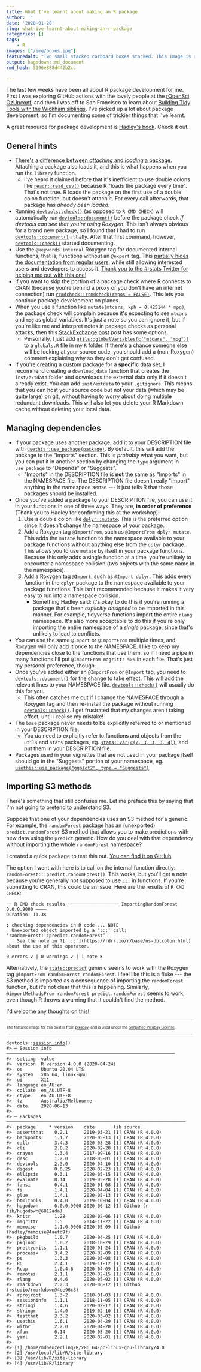 ```yaml
---
title: What I've learnt about making an R package
author: ''
date: '2020-01-28'
slug: what-ive-learnt-about-making-an-r-package
categories: []
tags:
    - R
images: ["/img/boxes.jpg"]
featuredalt: "Two small stacked carboard boxes stacked. This image is used under the Simplified Pixabay License."
output: hugodown::md_document
rmd_hash: 5396e888d442b2cc

---
```


The last few weeks have been all about R package development for me. First I was exploring GitHub actions with the lovely people at the [rOpenSci OzUnconf](https://ozunconf19.ropensci.org/), and then I was off to San Francisco to learn about [Building Tidy Tools with the Wickham siblings](https://github.com/rstudio-conf-2020/build-tidy-tools). I've picked up a lot about package development, so I'm documenting some of trickier things that I've learnt.

A great resource for package development is [Hadley's book](http://r-pkgs.had.co.nz/). Check it out.

General hints
-------------

-   [There's a difference between *attaching* and *loading* a package](http://r-pkgs.had.co.nz/namespace.html). Attaching a package also loads it, and this is what happens when you run the `library` function.
    -   I've heard it claimed before that it's inefficient to use double colons like [`readr::read_csv()`](https://readr.tidyverse.org/reference/read_delim.html) because R "loads the package every time". That's not true. R loads the package on the first use of a double colon function, but doesn't attach it. For every call afterwards, that package has *already been loaded*.
-   Running [`devtools::check()`](https://devtools.r-lib.org//reference/check.html) (as opposed to `R CMD CHECK`) will automatically run [`devtools::document()`](https://devtools.r-lib.org//reference/document.html) before the package check *if devtools can see that you're using Roxygen*. This isn't always obvious for a brand new package, so I found that I had to run [`devtools::document()`](https://devtools.r-lib.org//reference/document.html) initially. After that first command, however, [`devtools::check()`](https://devtools.r-lib.org//reference/check.html) started documenting.
-   Use the `@keywords internal` Roxygen tag for documented internal functions, that is, functions without an `@export` tag. This [partially hides the documentation from regular users](http://r-pkgs.had.co.nz/man.html), while still allowing interested users and developers to access it. [Thank you to the \#rstats Twitter for helping me out with this one!](https://twitter.com/mdneuzerling/status/1219402128722137089)
-   If you want to skip the portion of a package check where R connects to CRAN (because you're behind a proxy or you don't have an internet connection) run [`rcmdcheck::rcmdcheck(repos = FALSE)`](https://rdrr.io/pkg/rcmdcheck/man/rcmdcheck.html). This lets you continue package development on planes.
-   When you use a function like `mutate(mtcars, kph = 0.425144 * mpg)`, the package check will complain because it's expecting to see `mtcars` and `mpg` as global variables. It's just a note so you can ignore it, but if you're like me and interpret notes in package checks as personal attacks, then this [StackExchange post](https://stackoverflow.com/questions/9439256/how-can-i-handle-r-cmd-check-no-visible-binding-for-global-variable-notes-when) post has some options.
    -   Personally, I just add [`utils::globalVariables(c("mtcars", "mpg"))`](https://rdrr.io/r/utils/globalVariables.html) to a `globals.R` file in my `R` folder. If there's a chance someone else will be looking at your source code, you should add a (non-Roxygen) comment explaining why so they don't get confused.
-   If you're creating a custom package for a **specific** data set, I recommend creating a `download_data` function that creates the `inst/extdata` folder and downloads the external data only if it doesn't already exist. You can add `inst/extdata` to your `.gitignore`. This means that you can host your source code but not your data (which may be quite large) on git, without having to worry about doing multiple redundant downloads. This will also let you delete your R Markdown cache without deleting your local data.

Managing dependencies
---------------------

-   If your package uses another package, add it to your DESCRIPTION file with [`usethis::use_package(package)`](https://usethis.r-lib.org/reference/use_package.html). By default, this will add the package to the "Imports" section. This is *probably* what you want, but you can put it in another section by changing the `type` argument in `use_package` to "Depends" or "Suggests".
    -   "Imports" in the DESCRIPTION file is **not** the same as "Imports" in the NAMESPACE file. The DESCRIPTION file doesn't really "import" anything in the namespace sense --- it just tells R that those packages should be installed.
-   Once you've added a package to your DESCRIPTION file, you can use it in your functions in one of three ways. They are, **in order of preference** (Thank you to Hadley for confirming this at the workshop):
    1.  Use a double colon like [`dplyr::mutate`](https://dplyr.tidyverse.org/reference/mutate.html). This is the preferred option since it doesn't change the namespace of your package.
    2.  Add a Roxygen tag `@ImportFrom`, such as `@ImportFrom dplyr mutate`. This adds the `mutate` function to the namespace available to your package functions without anything else from the `dplyr` package. This allows you to use `mutate` by itself in your package functions. Because this only adds a single function at a time, you're unlikely to encounter a namespace collision (two objects with the same name in the namespace).
    3.  Add a Roxygen tag `@Import`, such as `@Import dplyr`. This adds every function in the `dplyr` package to the namespace available to your package functions. This isn't recommended because it makes it very easy to run into a namespace collision.
        -   Something Hadley said: it's okay to do this if you're running a package that's been *explicitly designed* to be imported in this manner. For example, tidyverse functions import the entire `rlang` namespace. It's also more acceptable to do this if you're only importing the entire namespace of a *single* package, since that's unlikely to lead to conflicts.
-   You can use the same `@Import` or `@ImportFrom` multiple times, and Roxygen will only add it once to the NAMESPACE. I like to keep my dependencies close to the functions that use them, so if I need a pipe in many functions I'll put `@ImportFrom magrittr %>%` in each file. That's just my personal preference, though.
-   Once you've added either an `@ImportFrom` or `@Import` tag, you need to [`devtools::document()`](https://devtools.r-lib.org//reference/document.html) for the change to take effect. This will add the relevant lines to your NAMESPACE file. [`devtools::check()`](https://devtools.r-lib.org//reference/check.html) will usually do this for you.
    -   This often catches me out if I change the NAMESPACE through a Roxygen tag and then re-install the package without running [`devtools::check()`](https://devtools.r-lib.org//reference/check.html). I get frustrated that my changes aren't taking effect, until I realise my mistake!
-   The `base` package never needs to be explicitly referred to or mentioned in your DESCRIPTION file.
    -   You *do* need to explicitly refer to functions and objects from the `utils` and `stats` packages, eg. [`stats::var(c(2, 3, 3, 3, 4))`](https://rdrr.io/r/stats/cor.html), and put them in your DESCRIPTION file.
-   Packages used in your vignettes that are not used in your package itself should go in the "Suggests" portion of your namespace, eg. [`usethis::use_package("ggplot2", type = "Suggests")`](https://usethis.r-lib.org/reference/use_package.html).

Importing S3 methods
--------------------

There's something that still confuses me. Let me preface this by saying that I'm not going to pretend to understand S3.

Suppose that one of your dependencies uses an S3 method for a generic. For example, the `randomForest` package has an (unexported) `predict.randomForest` S3 method that allows you to make predictions with new data using the `predict` generic. How do you deal with that dependency without importing the whole `randomForest` namespace?

I created a quick package to test this out. [You can find it on GitHub](https://github.com/mdneuzerling/ImportingRandomForest).

The option I went with here is to call on the internal function directly: `randomForest:::predict.randomForest()`. This works, but you'll get a note because you're generally not supposed to use [`:::`](https://rdrr.io/r/base/ns-dblcolon.html) in functions. If you're submitting to CRAN, this could be an issue. Here are the results of `R CMD CHECK`:

    ── R CMD check results ─────────────────── ImportingRandomForest 0.0.0.9000 ────
    Duration: 11.3s

    ❯ checking dependencies in R code ... NOTE
      Unexported object imported by a ':::' call: ‘randomForest:::predict.randomForest’
        See the note in ?[`:::`](https://rdrr.io/r/base/ns-dblcolon.html) about the use of this operator.

    0 errors ✔ | 0 warnings ✔ | 1 note ✖

Alternatively, the [`stats::predict`](https://rdrr.io/r/stats/predict.html) generic seems to work with the Roxygen tag `@importFrom randomForest randomForest`. I feel like this is a fluke --- the S3 method is imported as a consequence of importing the `randomForest` function, but it's not clear that this is happening. Similarly, `@importMethodsFrom randomForest predict.randomForest` seems to work, even though R throws a warning that it couldn't find the method.

I'd welcome any thoughts on this!

------------------------------------------------------------------------

<sub><sup>The featured image for this post is from [pixabay](https://pixabay.com/photos/boxes-cardboard-gift-box-3404606/), and is used under the [Simplified Pixabay License](https://pixabay.com/service/license/).</sup></sub>

------------------------------------------------------------------------

<div class="highlight">

<pre class='chroma'><code class='language-r' data-lang='r'><span class='k'>devtools</span>::<span class='nf'><a href='https://rdrr.io/pkg/sessioninfo/man/session_info.html'>session_info</a></span>()
<span class='c'>#&gt; ─ Session info ───────────────────────────────────────────────────────────────</span>
<span class='c'>#&gt;  setting  value                       </span>
<span class='c'>#&gt;  version  R version 4.0.0 (2020-04-24)</span>
<span class='c'>#&gt;  os       Ubuntu 20.04 LTS            </span>
<span class='c'>#&gt;  system   x86_64, linux-gnu           </span>
<span class='c'>#&gt;  ui       X11                         </span>
<span class='c'>#&gt;  language en_AU:en                    </span>
<span class='c'>#&gt;  collate  en_AU.UTF-8                 </span>
<span class='c'>#&gt;  ctype    en_AU.UTF-8                 </span>
<span class='c'>#&gt;  tz       Australia/Melbourne         </span>
<span class='c'>#&gt;  date     2020-06-13                  </span>
<span class='c'>#&gt; </span>
<span class='c'>#&gt; ─ Packages ───────────────────────────────────────────────────────────────────</span>
<span class='c'>#&gt;  package     * version    date       lib source                            </span>
<span class='c'>#&gt;  assertthat    0.2.1      2019-03-21 [1] CRAN (R 4.0.0)                    </span>
<span class='c'>#&gt;  backports     1.1.7      2020-05-13 [1] CRAN (R 4.0.0)                    </span>
<span class='c'>#&gt;  callr         3.4.3      2020-03-28 [1] CRAN (R 4.0.0)                    </span>
<span class='c'>#&gt;  cli           2.0.2      2020-02-28 [1] CRAN (R 4.0.0)                    </span>
<span class='c'>#&gt;  crayon        1.3.4      2017-09-16 [1] CRAN (R 4.0.0)                    </span>
<span class='c'>#&gt;  desc          1.2.0      2018-05-01 [1] CRAN (R 4.0.0)                    </span>
<span class='c'>#&gt;  devtools      2.3.0      2020-04-10 [1] CRAN (R 4.0.0)                    </span>
<span class='c'>#&gt;  digest        0.6.25     2020-02-23 [1] CRAN (R 4.0.0)                    </span>
<span class='c'>#&gt;  ellipsis      0.3.1      2020-05-15 [1] CRAN (R 4.0.0)                    </span>
<span class='c'>#&gt;  evaluate      0.14       2019-05-28 [1] CRAN (R 4.0.0)                    </span>
<span class='c'>#&gt;  fansi         0.4.1      2020-01-08 [1] CRAN (R 4.0.0)                    </span>
<span class='c'>#&gt;  fs            1.4.1      2020-04-04 [1] CRAN (R 4.0.0)                    </span>
<span class='c'>#&gt;  glue          1.4.1      2020-05-13 [1] CRAN (R 4.0.0)                    </span>
<span class='c'>#&gt;  htmltools     0.4.0      2019-10-04 [1] CRAN (R 4.0.0)                    </span>
<span class='c'>#&gt;  hugodown      0.0.0.9000 2020-06-12 [1] Github (r-lib/hugodown@6812ada)   </span>
<span class='c'>#&gt;  knitr         1.28       2020-02-06 [1] CRAN (R 4.0.0)                    </span>
<span class='c'>#&gt;  magrittr      1.5        2014-11-22 [1] CRAN (R 4.0.0)                    </span>
<span class='c'>#&gt;  memoise       1.1.0.9000 2020-05-09 [1] Github (hadley/memoise@4aefd9f)   </span>
<span class='c'>#&gt;  pkgbuild      1.0.7      2020-04-25 [1] CRAN (R 4.0.0)                    </span>
<span class='c'>#&gt;  pkgload       1.0.2      2018-10-29 [1] CRAN (R 4.0.0)                    </span>
<span class='c'>#&gt;  prettyunits   1.1.1      2020-01-24 [1] CRAN (R 4.0.0)                    </span>
<span class='c'>#&gt;  processx      3.4.2      2020-02-09 [1] CRAN (R 4.0.0)                    </span>
<span class='c'>#&gt;  ps            1.3.3      2020-05-08 [1] CRAN (R 4.0.0)                    </span>
<span class='c'>#&gt;  R6            2.4.1      2019-11-12 [1] CRAN (R 4.0.0)                    </span>
<span class='c'>#&gt;  Rcpp          1.0.4.6    2020-04-09 [1] CRAN (R 4.0.0)                    </span>
<span class='c'>#&gt;  remotes       2.1.1      2020-02-15 [1] CRAN (R 4.0.0)                    </span>
<span class='c'>#&gt;  rlang         0.4.6      2020-05-02 [1] CRAN (R 4.0.0)                    </span>
<span class='c'>#&gt;  rmarkdown     2.2.3      2020-06-12 [1] Github (rstudio/rmarkdown@4ee96c8)</span>
<span class='c'>#&gt;  rprojroot     1.3-2      2018-01-03 [1] CRAN (R 4.0.0)                    </span>
<span class='c'>#&gt;  sessioninfo   1.1.1      2018-11-05 [1] CRAN (R 4.0.0)                    </span>
<span class='c'>#&gt;  stringi       1.4.6      2020-02-17 [1] CRAN (R 4.0.0)                    </span>
<span class='c'>#&gt;  stringr       1.4.0      2019-02-10 [1] CRAN (R 4.0.0)                    </span>
<span class='c'>#&gt;  testthat      2.3.2      2020-03-02 [1] CRAN (R 4.0.0)                    </span>
<span class='c'>#&gt;  usethis       1.6.1      2020-04-29 [1] CRAN (R 4.0.0)                    </span>
<span class='c'>#&gt;  withr         2.2.0      2020-04-20 [1] CRAN (R 4.0.0)                    </span>
<span class='c'>#&gt;  xfun          0.14       2020-05-20 [1] CRAN (R 4.0.0)                    </span>
<span class='c'>#&gt;  yaml          2.2.1      2020-02-01 [1] CRAN (R 4.0.0)                    </span>
<span class='c'>#&gt; </span>
<span class='c'>#&gt; [1] /home/mdneuzerling/R/x86_64-pc-linux-gnu-library/4.0</span>
<span class='c'>#&gt; [2] /usr/local/lib/R/site-library</span>
<span class='c'>#&gt; [3] /usr/lib/R/site-library</span>
<span class='c'>#&gt; [4] /usr/lib/R/library</span></code></pre>

</div>

